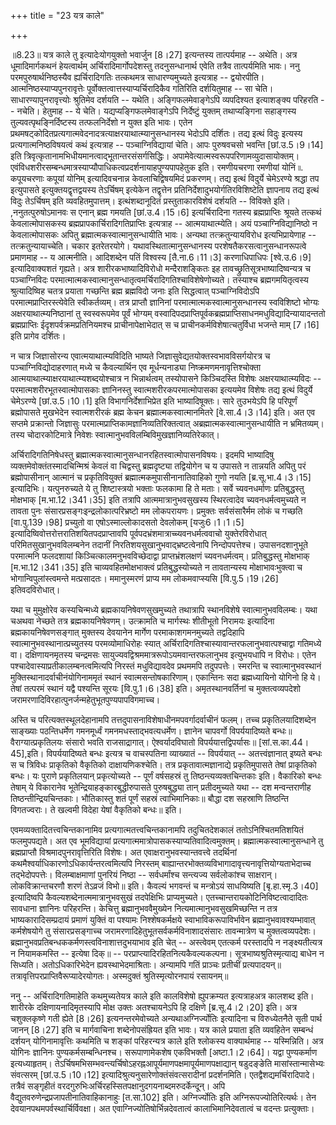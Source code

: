 +++
title = "23 यत्र काले"

+++
  
  
॥8.23॥ यत्र काले तु इत्यादेःयोगयुक्तो भवार्जुन \[8।27\] इत्यन्तस्य
तात्पर्यमाह -- अथेति। अत्र धूमादिमार्गकथनं हेयत्वार्थम्
अर्चिरादिमार्गोपदेशस्तु तदनुसन्धानार्थ एवेति तत्रैव तात्पर्यमिति भावः।
ननु परमपुरुषार्थनिष्ठस्यैव ह्यर्चिरादिगतिः तत्कथमत्र साधारण्यमुच्यते
इत्यत्राह -- द्वयोरपीति। आत्मनिष्ठस्याप्यपुनरावृत्तेः
पूर्वोक्तत्वात्तस्याप्यर्चिरादिकैव गतिरिति दर्शयितुमाह -- सा चेति।
साधारण्यापुनरावृत्त्योः श्रुतिमेव दर्शयति -- यथेति। अङ्गिफलमेवाङ्गेऽपि
व्यपदिश्यत इत्याशङ्क्य परिहरति -- नचेति। हेतुमाह -- ये चेति।
यद्यप्यङ्गिफलमेवाङ्गेऽपि निर्देष्टुं युक्तम् तथाप्यङ्गिना सहाङ्गस्य
तुल्यवत्पृथङ्निर्दिष्टस्य तत्फलनिर्देशो न युक्त इति भावः। एतेन
प्रथमषट्कोदितप्रत्यगात्मवेदनादत्रत्याक्षरयाथात्म्यानुसन्धानस्य भेदोऽपि
दर्शितः। तद्य इत्थं विदुः इत्यस्य प्रत्यगात्मनिष्ठविषयत्वं कथं इत्यत्राह
-- पञ्चाग्निविद्यायां चेति। आपः पुरुषवचसो भवन्ति \[छां.उ.5।9।14\] इति
त्रिवृत्कृतानामभिधीयमानत्वाद्भूतान्तरसंसर्गसिद्धिः। अपामेवेत्यात्मस्वरूपपरिणामव्युदासायोक्तम्।
एवंविधशरीरसम्बन्धमात्रस्याप्यौपाधिकत्वप्रदर्शनायाहपुण्यपापहेतुक इति।
रमणीयचरणा रमणीयां योनिं ৷৷. कपूयचरणाः कपूयां योनिम् इत्यादिवचनान्न
केवलाचिद्विषयमिदं प्रकरणम्। तद्य इत्थं विदुर्ये चेमेऽरण्ये श्रद्धा तप
इत्युपासते इत्युक्तयद्वृत्तद्वयस्य तेऽर्चिषम् इत्येकेन तद्वृत्तेन
प्रतिनिर्देशादुभयोर्गतिरविशिष्टेति ज्ञापनाय तद्य इत्थं विदुः तेऽर्चिषम्
इति व्यवहितमुपात्तम्। इत्थंशब्दानूदितं प्रस्तुताकारविशेषं दर्शयति --
विविक्ते इति। ,ननुतत्पुरुषोऽमानवः स एनान् ब्रह्म गमयति \[छां.उ.4।15।6\]
इत्यर्चिरादिना गतस्य ब्रह्मप्राप्तिः श्रूयते तत्कथं केवलात्मोपासकस्य
ब्रह्मप्रापकार्चिरादिगतिप्राप्तिः इत्यत्राह -- आत्मयाथात्म्येति। अयं
पञ्चाग्निविद्यानिष्ठो न केवलात्मोपासकः अपितु
ब्रह्मात्मकस्वात्मानुसन्धायीति भावः। अन्यथा तत्क्रतुन्यायविरोध
इत्यभिप्रायेणाह -- तत्क्रतुन्यायाच्चेति। चकार इतरेतरयोगे।
यथावस्थितात्मानुसन्धानस्य परशेषतैकरसत्वानुसन्धानरूपत्वे प्रमाणमाह -- य
आत्मनीति। आदिशब्देन पतिं विश्वस्य \[तै.ना.6।11।3\] करणाधिपाधिपः
\[श्वे.उ.6।9\] इत्यादिवाक्यशतं गृह्यते। अत्र शारीरकभाष्यादिविरोधो
मन्दैराशङ्कितः इह तावच्छ्रुतिसूत्रभाष्यादिष्वन्यत्र च पञ्चाग्निविदः
परमात्मात्मकस्वात्मानुसन्धातृत्वमर्चिरादिगतिश्चाविशेषेणोच्यते। तस्याश्च
ब्रह्मगमयितृत्वस्य श्रुत्यादिष्विह चतत्र प्रयाता गच्छन्ति ब्रह्म
ब्रह्मविदो जनाः इति सिद्धत्वात् पञ्चाग्निविदोऽपि
परमात्मप्राप्तिरस्त्येवेति स्वीकर्तव्यम्। तत्र प्राप्तौ ज्ञानिनां
परमात्मात्मकस्वात्मानुसन्धानस्य स्वविशिष्टो भोग्यः
अक्षरयाथात्म्यनिष्ठानां तु स्वस्वरूपमेव पूर्वं भोग्यम्
वस्वादिपदप्राप्तिपूर्वकब्रह्मप्राप्तिसाधनमधुविद्यादिन्यायादन्ततो
ब्रह्मप्राप्तिः ईदृशपर्वक्रमप्रतिनियमश्च प्राचीनापेक्षाभेदात् स च
प्राचीनकर्मविशेषात्चतुर्विधा भजन्ते माम् \[7।16\] इति प्रागेव दर्शितः।  
  
न चात्र जिज्ञासोरन्य एवात्मयाथात्म्यविदिति भाष्यते
जिज्ञासुवेद्यतयोक्तस्वभावविसर्गयोरत्र च पञ्चाग्निविद्योदाहरणात् मध्ये च
कैवल्यार्थिन एव मूर्धन्यनाड्या निष्क्रमणमनावृत्तिश्चोक्ता
आत्मयाथात्म्याक्षरयाथात्म्यशब्दयोश्चात्र न भिन्नार्थत्वम् तस्योपासने
किञ्चिदस्ति विशेषः अक्षरयाथात्म्यविदः -- परमात्मशरीरभूतस्वात्मोपासकाः
ज्ञानिनस्तु स्वात्मशरीरकपरमात्मोपासका इत्ययमेव विशेषः तद्य इत्थं
विदुर्ये चेमेऽरण्ये \[छां.उ.5।10।1\] इति विभागनिर्देशाभिप्रेत इति
भाष्यादिषूक्तः। सारे तुउभयेऽपि हि परिपूर्णं ब्रह्मोपासते मुखभेदेन
स्वात्मशरीरकं ब्रह्म केचन ब्रह्मात्मकस्वात्मानमितरे \[वे.सा.4।3।14\]
इति। अत एव सप्तमे प्रक्रान्तो जिज्ञासुः
परमात्मप्राप्तिकामज्ञानिव्यतिरिक्तत्वात् अब्रह्मात्मकस्वात्मानुसन्धायीति
न भ्रमितव्यम्। तस्य चोदारकोटिमात्रे निवेशः
स्वात्मानुभवविलम्बिविमुखज्ञानिव्यतिरेकात्।  
  
अर्चिरादिगतिनिषेधस्तु ब्रह्मात्मकस्वात्मानुसन्धानरहितस्वात्मोपासनविषयः।
इदमपि भाष्यादिषु व्यक्तमेवोक्तंतस्मादचिन्मिश्रं केवलं वा चिद्वस्तु
ब्रह्मदृष्ट्या तद्वियोगेन च य उपासते न तान्नयति अपितु परं
ब्रह्मोपासीनान् आत्मानं च प्रकृतिवियुक्तं ब्रह्मात्मकमुपासीनानातिवाहिको
गुणो नयति \[ब्र.सू.भा.4।3।15\] इत्यादिभिः। यत्पुनरुच्यते ये तु
शिष्टास्त्रयो भक्ताः फलकामा हि ते मताः। सर्वे च्यवनधर्माणः
प्रतिबुद्धस्तु मोक्षभाक् \[म.भा.12।341।35\] इति तत्रापि
आत्ममात्रानुभवसुखस्य स्थिरत्वादेव च्यवनधर्मत्वमुच्यते न तावता पुनः
संसारप्रसङ्गःइन्द्रलोकात्परिभ्रष्टो मम लोकपरायणः। प्रमुक्तः
सर्वसंसारैर्मम लोकं च गच्छति \[वा.पु.139।98\] प्रच्युतो वा
एषोऽस्माल्लोकादसतो देवलोकम् \[यजुः6।1।1।5\]
इत्यादिष्विवोत्तरोत्तरातिशयितपदप्राप्तावपि
पूर्वपदभ्रंशमात्राच्च्यवनधर्मत्ववाचो युक्तेरविरोधात्
परिमितसुखानुभवविलम्बनेन तदानीं निरतिशयसुखानुभवाद्भ्रष्टत्वेनापि
निन्दोपपत्तेश्च। उपासनदशानुभूते परमात्मनि फलदशायां
किञ्चित्कालमनुभवविच्छेदाद्वा प्राप्तभ्रंशलक्षणं
च्यवनधर्मत्वम्। प्रतिबुद्धस्तु मोक्षभाक् \[म.भा.12।341।35\] इति
चाव्यवहितमोक्षभाक्त्वं प्रतिबुद्धस्योच्यते न तावतान्यस्य
मोक्षाभावःभुक्त्वा च भोगान्विपुलांस्त्वमन्ते मत्प्रसादतः। ममानुस्मरणं
प्राप्य मम लोकमवाप्स्यसि \[वि.पु.5।19।26\] इतिवदविरोधात्।  
  
यथा च मुमुक्षोरेव कस्यचिन्मध्ये ब्रह्मकायनिषेवणसुखमुच्यते तथात्रापि
स्थानविशेषे स्वात्मानुभवविलम्बः। यथा चअथवा नेच्छते तत्र
ब्रह्मकायनिषेवणम्। उत्क्रामति च मार्गस्थः शीतीभूतो निरामयः इत्यादिना
ब्रह्मकायनिषेवणसङ्गात् मुक्तस्य देवयानेन मार्गेण परमाकाशगमनमुच्यते
तद्वदिहापि स्वात्मानुभवस्थानात्प्रच्युतस्य परमव्योमाधिरोहः स्यात्
अर्चिरादिगतिश्चास्यावान्तरफलानुभवात्पश्चाद्वा गतिमध्ये वा।
दक्षिणायनमृतस्य चन्द्रमसः सायुज्यवद्विश्रममात्ररूपोऽयमवान्तरफलानुभव
इत्युभयधापि न विरोधः। एतेन पश्चादेवास्याप्रतीकालम्बनत्वमित्यपि निरस्तं
मधुविद्यावदेव प्रथममपि तदुपपत्तेः। स्मरन्ति च स्वात्मानुभवस्थानं
मुक्तिस्थानादर्वाचीनंयोगिनाममृतं स्थानं स्वात्मसन्तोषकारिणाम्। एकान्तिनः
सदा ब्रह्मध्यायिनो योगिनो हि ये। तेषां तत्परमं स्थानं यद्वै पश्यन्ति
सूरयः \[वि.पु.1।6।38\] इति। अमृतस्थानवर्तिनां च मुक्तत्वव्यपदेशो
जरामरणादिविरहात्पुनर्जन्महेतुभूतपुण्यपापविगमाच्च।  
  
अस्ति च परित्यक्तस्थूलदेहानामपि तत्तदुपासनाविशेषाधीनमपवर्गादर्वाचीनं
फलम्। तच्च प्रकृतिलयादिशब्देन साङ्ख्याः पठन्तिधर्मेण गमनमूर्ध्वं
गमनमधस्ताद्भवत्यधर्मेण। ज्ञानेन चापवर्गो विपर्ययादिष्यते
बन्धः॥ वैराग्यात्प्रकृतिलयः संसारो भवति राजसाद्रागात्। ऐश्वर्यादविघातो
विपर्ययात्तद्विपर्यासः॥ \[सां.स.का.44।45\],इति। विपर्ययादिष्यते बन्धः
इत्यत्र च वाचस्पतिना व्याख्यातं -- विपर्ययात् -- अतत्त्वंज्ञानात् इष्यते
बन्धः स च त्रिविधः प्राकृतिको वैकृतिको दाक्षायणिकश्चेति। तत्र
प्रकृतावात्मज्ञानाद्ये प्रकृतिमुपासते तेषां प्राकृतिको बन्धः। यः पुराणे
प्रकृतिलयान् प्रकृत्योच्यते -- पूर्णं वर्षसहस्रं तु
तिष्ठन्त्यव्यक्तचिन्तकाः इति। वैकारिको बन्धः तेषाम् ये विकारानेव
भूतेन्द्रियाहङ्कारबुद्धीरुपासते पुरुषबुद्ध्या तान् प्रतीदमुच्यते यथा --
दश मन्वन्तराणीह तिष्ठन्तीन्द्रियचिन्तकाः। भौतिकास्तु शतं पूर्णं सहस्रं
त्वाभिमानिकाः॥ बौद्धा दश सहस्राणि तिष्ठन्ति विगतज्वराः। ते खल्वमी विदेहा
येषां वैकृतिको बन्धः॥ इति।  
  
एवमव्यक्तादितत्त्वचिन्तकानामिव प्रत्यगात्मतत्त्वचिन्तकानामपि
तदुचितदेशकालं ततोऽनिश्चितमतिशयितं फलमुपपद्यते। अत एव भूमविद्यायां
प्रत्यगात्ममात्रोपासकस्याप्यतिवादित्वमुक्तम्।
ब्रह्मात्मकस्वात्मानुसन्धाने तु ब्रह्मप्राप्तौ विश्रमादपुनरावृत्तिरिति
विशेषः। अत एवाक्षरानुभवस्यान्तवत्त्वे तदर्थिनां
कथमैश्वर्याधिकारणोऽधिकार्यन्तरत्वमित्यपि निरस्तम्
बाह्यान्तरभोक्तव्यविभागादावृत्त्यनावृत्तियोग्यताभेदाच्च तद्भेदोपपत्तेः।
विलम्बाक्षमाणां पुनरियं निष्ठा -- सर्वधर्मांश्च सन्त्यज्य सर्वलोकांश्च
साक्षरान्। लोकविक्रान्तचरणौ शरणं तेऽव्रजं विभो॥ इति। कैवल्यं भगवन्तं च
मन्त्रोऽयं साधयिष्यति \[बृ.हा.स्मृ.3।40\] इत्यादिष्वपि
कैवल्यशब्देनात्ममात्रानुभवसुखं तदपेक्षिभिः प्राप्यमुच्यते।
एतच्चान्तरायकोटिनिविष्टत्वादादितः सावधाना ज्ञानिनः परिहरन्ति। केचित्तु
ब्रह्मानुभववैमुख्येन नित्यमात्मानुभवसुखमिच्छन्ति न तत्र
भाष्यकारादिसम्प्रदायं प्रमाणं युक्तिं वा पश्यामः निश्शेषकर्मक्षये
स्वाभाविकरूपाविर्भावेन ब्रह्मानुभवावश्यम्भावात् कर्मशेषयोगे तु
संसारप्रसङ्गाच्च जरामरणादिहेतुभूतसर्वकर्मविनाशादसंसारः तावन्मात्रेण च
मुक्तत्वव्यपदेशः। ब्रह्मानुभवप्रतिबन्धककर्मणस्त्वविनाशात्तदुभयाभाव इति
चेत् -- अस्त्वेवम् एतत्कर्म परस्तादपि न नङ्क्ष्यतीत्यत्र न नियामकमस्ति
-- इत्येषा दिक्॥ -- परप्राप्त्यादिरहितनित्यकैवल्यकल्पना।
सूत्रभाष्यश्रुतिस्मृत्याद्य बाधेन न सिध्यति। अतोऽधिकारिभेदेन
ह्यवस्थाभेदमाश्रिताः। अन्यामपि गतिं प्राञ्चः प्रतीचीं
प्रत्यपादयन्॥ तत्रावृत्तिपरप्राप्तिवैरूप्यादेरयोगतः। अस्मदुक्तं
श्रुतिस्मृत्योरनपायं रसायनम्॥  
  
ननु -- अर्चिरादिगतिमाहेति कथमुच्यतेयत्र काले इति कालविशेषो ह्युपक्रम्यत
इत्यत्राहअत्र कालशब्द इति। शारीरके दक्षिणायनादिमृतस्यापि मोक्ष उक्तः
अतश्चायनेऽपि हि दक्षिणे \[ब्र.सू.4।2।20\] इति। अत्र चशुक्लकृष्णे गती
ह्येते \[8।26\] इत्यनन्तरमेवोच्यते अन्यथाअग्निर्ज्योतिः इत्यादिना च
विरुध्येतनैते सृती पार्थ जानन् \[8।27\] इति च मार्गवाचिना
शब्देनोपसंह्रियत इति भावः। यत्र काले प्रयाता इति व्यवहितेन सम्बन्धं
दर्शयन् योगिनामावृत्तिः कथमिति च शङ्कां परिहरन्यत्र काले इति श्लोकस्य
वाक्यार्थमाह -- यस्मिन्निति। अत्र योगिनः ज्ञानिनः
पुण्यकर्मसम्बन्धिनश्च। सरूपाणामेकशेष एकविभक्तौ \[अष्टा.1।2।64\]। यद्वा
पुण्यकर्माण इत्यध्याहृतम्।
तेऽर्चिषमभिसम्भवन्त्यर्चिषोऽहरह्नआपूर्यमाणपक्षमापूर्यमाणपक्षाद्यान्
षडुदङ्ङेति मासांस्तान्मासेभ्यः संवत्सरम् \[छां.उ.5।10।12\]
इत्यादिश्रुत्यनुसारेणोक्तंसंवत्सरादीनां प्रदर्शनमिति।
एतद्वैशद्यमर्चिरादिपादे। तत्रैवं सङ्गृहीतं
वरदगुरुभिःअर्चिरहस्सितपक्षानुदगयनाब्दमरुदर्केन्दून्। अपि
वैद्युतवरुणेन्द्रप्रजापतीनातिवाहिकानाहुः \[त.सा.102\] इति। अग्निर्ज्योतिः
इति अग्निरूपज्योतिरित्यर्थः। तेन देवयानपथमपर्वस्थार्चिर्विवक्षा। अत
एवाग्निज्योतिषोर्भिन्नदेवतात्वं कालाभिमानिदेवतात्वं च वदन्तः
प्रत्युक्ताः।
